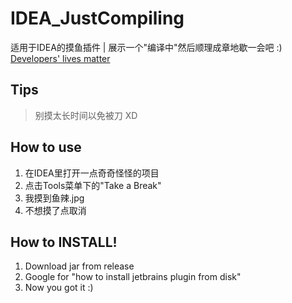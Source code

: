 # IDEA_JustCompiling
适用于IDEA的摸鱼插件 | 展示一个"编译中"然后顺理成章地歇一会吧 :)\
[Developers' lives matter](https://996.icu)

## Tips
> 别摸太长时间以免被刀 XD

## How to use
1. 在IDEA里打开一点奇奇怪怪的项目
2. 点击Tools菜单下的"Take a Break"
3. 我摸到鱼辣.jpg
4. 不想摸了点取消

## How to INSTALL!
1. Download jar from release
2. Google for "how to install jetbrains plugin from disk"
3. Now you got it :)
